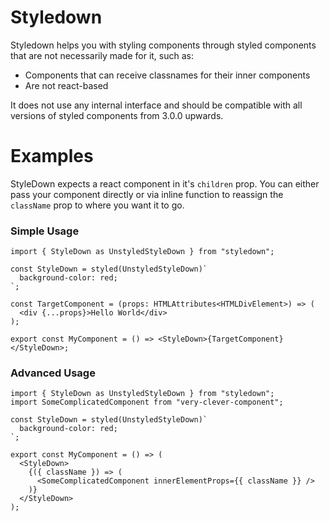 # Styledown

Styledown helps you with styling components through styled components that are not necessarily made for it, such as:

- Components that can receive classnames for their inner components
- Are not react-based

It does not use any internal interface and should be compatible with all versions of styled components from 3.0.0 upwards.

# Examples

StyleDown expects a react component in it's `children` prop. You can either pass your component directly or via inline function to reassign the `className` prop to where you want it to go.

### Simple Usage

```tsx
import { StyleDown as UnstyledStyleDown } from "styledown";

const StyleDown = styled(UnstyledStyleDown)`
  background-color: red;
`;

const TargetComponent = (props: HTMLAttributes<HTMLDivElement>) => (
  <div {...props}>Hello World</div>
);

export const MyComponent = () => <StyleDown>{TargetComponent}</StyleDown>;
```

### Advanced Usage

```tsx
import { StyleDown as UnstyledStyleDown } from "styledown";
import SomeComplicatedComponent from "very-clever-component";

const StyleDown = styled(UnstyledStyleDown)`
  background-color: red;
`;

export const MyComponent = () => (
  <StyleDown>
    {({ className }) => (
      <SomeComplicatedComponent innerElementProps={{ className }} />
    )}
  </StyleDown>
);
```
